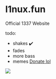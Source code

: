 # l1nux.fun
Official 1337 Website

todo: 
- shakes :heavy_check_mark: 
- fades
- more bass
- memes
[Donate lol](https://liberapay.com/koutsie/donate)
<img src="https://i.imgur.com/9DCAN5V.png">
